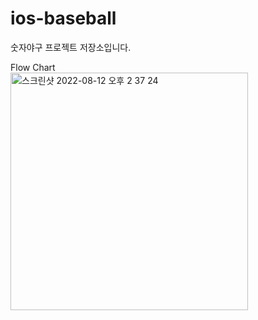 # ios-baseball
숫자야구 프로젝트 저장소입니다. 

Flow Chart<br>
<img width="380" alt="스크린샷 2022-08-12 오후 2 37 24" src="https://user-images.githubusercontent.com/84975077/184291445-7e337e58-2bd5-4026-90f5-5b9e8a2d219d.png">
